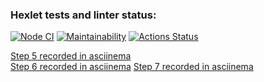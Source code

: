 ### Hexlet tests and linter status:
[![Node CI](https://github.com/denikeev/frontend-project-lvl1/actions/workflows/lint.yml/badge.svg)](https://github.com/denikeev/frontend-project-lvl1/actions/workflows/lint.yml)
[![Maintainability](https://api.codeclimate.com/v1/badges/1a811fedb0839e939026/maintainability)](https://codeclimate.com/github/denikeev/frontend-project-lvl1/maintainability)
[![Actions Status](https://github.com/denikeev/frontend-project-lvl1/workflows/hexlet-check/badge.svg)](https://github.com/denikeev/frontend-project-lvl1/actions)      

[Step 5 recorded in asciinema](https://asciinema.org/a/j7m6Pd3zPaI4l5KsZj9Hj0qiz)  
[Step 6 recorded in asciinema](https://asciinema.org/a/dWCBZ2EsVdbwwhI1bPi1osbTW)
[Step 7 recorded in asciinema](https://asciinema.org/a/cz1qYzfSqP1tCy86GdZR422Jm)